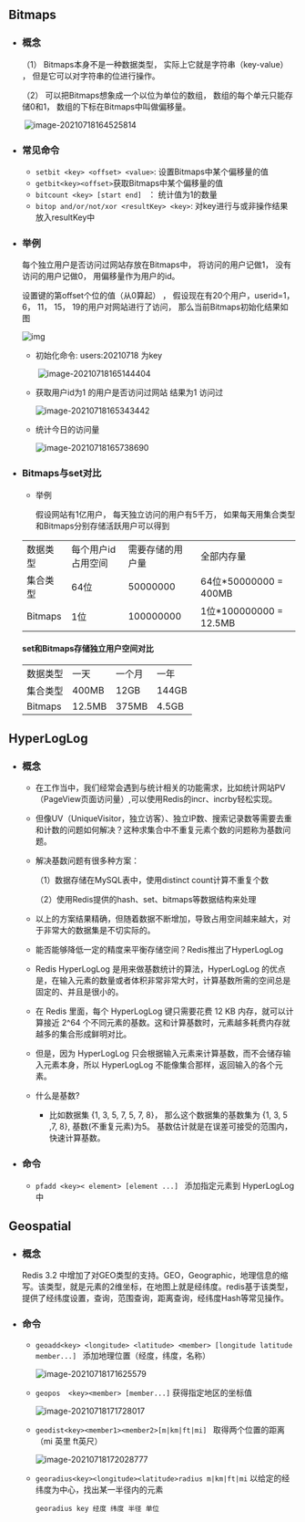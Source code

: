 ## Bitmaps

- ### 概念

  （1） Bitmaps本身不是一种数据类型， 实际上它就是字符串（key-value） ， 但是它可以对字符串的位进行操作。

  （2） 可以把Bitmaps想象成一个以位为单位的数组， 数组的每个单元只能存储0和1， 数组的下标在Bitmaps中叫做偏移量。

  ​	![image-20210718164525814](https://gitee.com/ShaoxiongDu/imageBed/raw/master//images/image-20210718164525814.png)

- ### 常见命令

  - `setbit <key> <offset> <value>`:  设置Bitmaps中某个偏移量的值
  - `getbit<key><offset>`获取Bitmaps中某个偏移量的值
  - `bitcount <key> [start end] ` ： 统计值为1的数量
  - `bitop and/or/not/xor <resultKey> <key>`: 对key进行与或非操作结果放入resultKey中

- ### 举例

  每个独立用户是否访问过网站存放在Bitmaps中， 将访问的用户记做1， 没有访问的用户记做0， 用偏移量作为用户的id。

  设置键的第offset个位的值（从0算起） ， 假设现在有20个用户，userid=1， 6， 11， 15， 19的用户对网站进行了访问， 那么当前Bitmaps初始化结果如图

  ![img](https://gitee.com/ShaoxiongDu/imageBed/raw/master//images/wps1.jpg)

  - 初始化命令:   users:20210718 为key

    ​	![image-20210718165144404](https://gitee.com/ShaoxiongDu/imageBed/raw/master//images/image-20210718165144404.png)

  - 获取用户id为1 的用户是否访问过网站 结果为1 访问过

    ![image-20210718165343442](https://gitee.com/ShaoxiongDu/imageBed/raw/master//images/image-20210718165343442.png)

  - 统计今日的访问量

    ![image-20210718165738690](https://gitee.com/ShaoxiongDu/imageBed/raw/master//images/image-20210718165738690.png)

- ### Bitmaps与set对比

  - 举例

    假设网站有1亿用户， 每天独立访问的用户有5千万， 如果每天用集合类型和Bitmaps分别存储活跃用户可以得到

  |          |                    |                  |                        |
  | -------- | ------------------ | ---------------- | ---------------------- |
  | 数据类型 | 每个用户id占用空间 | 需要存储的用户量 | 全部内存量             |
  | 集合类型 | 64位               | 50000000         | 64位*50000000 = 400MB  |
  | Bitmaps  | 1位                | 100000000        | 1位*100000000 = 12.5MB |

  #### set和Bitmaps存储独立用户空间对比

  |          |        |        |       |
  | -------- | ------ | ------ | ----- |
  | 数据类型 | 一天   | 一个月 | 一年  |
  | 集合类型 | 400MB  | 12GB   | 144GB |
  | Bitmaps  | 12.5MB | 375MB  | 4.5GB |

## HyperLogLog

- ###  概念
  - ​	在工作当中，我们经常会遇到与统计相关的功能需求，比如统计网站PV（PageView页面访问量）,可以使用Redis的incr、incrby轻松实现。

  - 但像UV（UniqueVisitor，独立访客）、独立IP数、搜索记录数等需要去重和计数的问题如何解决？这种求集合中不重复元素个数的问题称为基数问题。

  - 解决基数问题有很多种方案：

    （1）数据存储在MySQL表中，使用distinct count计算不重复个数

    （2）使用Redis提供的hash、set、bitmaps等数据结构来处理

  - 以上的方案结果精确，但随着数据不断增加，导致占用空间越来越大，对于非常大的数据集是不切实际的。

  - 能否能够降低一定的精度来平衡存储空间？Redis推出了HyperLogLog

  - Redis HyperLogLog 是用来做基数统计的算法，HyperLogLog 的优点是，在输入元素的数量或者体积非常非常大时，计算基数所需的空间总是固定的、并且是很小的。

  - 在 Redis 里面，每个 HyperLogLog 键只需要花费 12 KB 内存，就可以计算接近 2^64 个不同元素的基数。这和计算基数时，元素越多耗费内存就越多的集合形成鲜明对比。

  - 但是，因为 HyperLogLog 只会根据输入元素来计算基数，而不会储存输入元素本身，所以 HyperLogLog 不能像集合那样，返回输入的各个元素。

  - 什么是基数?

    - 比如数据集 {1, 3, 5, 7, 5, 7, 8}， 那么这个数据集的基数集为 {1, 3, 5 ,7, 8}, 基数(不重复元素)为5。 基数估计就是在误差可接受的范围内，快速计算基数。

- ### 命令

  - `pfadd <key>< element> [element ...] ` 添加指定元素到 HyperLogLog 中

## Geospatial

- ### 概念

  Redis 3.2 中增加了对GEO类型的支持。GEO，Geographic，地理信息的缩写。该类型，就是元素的2维坐标，在地图上就是经纬度。redis基于该类型，提供了经纬度设置，查询，范围查询，距离查询，经纬度Hash等常见操作。

- ### 命令

  - `geoadd<key> <longitude> <latitude> <member> [longitude latitude member...] ` 添加地理位置（经度，纬度，名称）

    ![image-20210718171625579](https://gitee.com/ShaoxiongDu/imageBed/raw/master//images/image-20210718171625579.png)

  - `geopos  <key><member> [member...]`  获得指定地区的坐标值

    ![image-20210718171728017](https://gitee.com/ShaoxiongDu/imageBed/raw/master//images/image-20210718171728017.png)

  - `geodist<key><member1><member2>[m|km|ft|mi] `  取得两个位置的距离 （mi 英里 ft英尺）

    ![image-20210718172028777](https://gitee.com/ShaoxiongDu/imageBed/raw/master//images/image-20210718172028777.png)

  - `georadius<key><longitude><latitude>radius m|km|ft|mi`  以给定的经纬度为中心，找出某一半径内的元素

    `georadius key 经度 纬度 半径 单位`